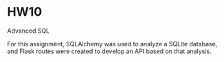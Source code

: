# HW10
Advanced SQL

For this assignment, SQLAlchemy was used to analyze a SQLite database, and Flask routes were created to develop an API based on that analysis.
